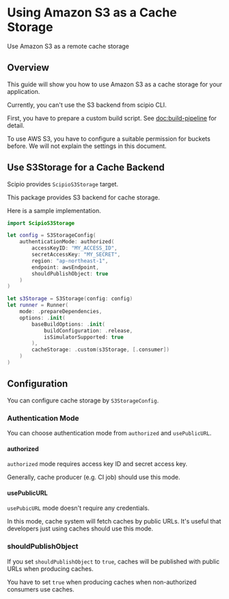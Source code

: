 # Using Amazon S3 as a Cache Storage

Use Amazon S3 as a remote cache storage

## Overview

This guide will show you how to use Amazon S3 as a cache storage for your application.

Currently, you can't use the S3 backend from scipio CLI.

First, you have to prepare a custom build script. See <doc:build-pipeline> for detail.

To use AWS S3, you have to configure a suitable permission for buckets before. We will not explain the settings in this document.

## Use S3Storage for a Cache Backend

Scipio provides `ScipioS3Storage` target.

This package provides S3 backend for cache storage.

Here is a sample implementation.

```swift
import ScipioS3Storage

let config = S3StorageConfig(
    authenticationMode: authorized(
        accessKeyID: "MY_ACCESS_ID",
        secretAccessKey: "MY_SECRET",
        region: "ap-northeast-1",
        endpoint: awsEndpoint,
        shouldPublishObject: true
    )
)

let s3Storage = S3Storage(config: config)
let runner = Runner(
    mode: .prepareDependencies,
    options: .init(
        baseBuildOptions: .init(
            buildConfiguration: .release,
            isSimulatorSupported: true
        ),
        cacheStorage: .custom(s3Storage, [.consumer])
    )
)
```

## Configuration

You can configure cache storage by `S3StorageConfig`.

### Authentication Mode

You can choose authentication mode from `authorized` and `usePublicURL`.

#### authorized

`authorized` mode requires access key ID and secret access key.

Generally, cache producer (e.g. CI job) should use this mode.

#### usePublicURL

`usePubicURL` mode doesn't require any credentials.

In this mode, cache system will fetch caches by public URLs.
It's useful that developers just using caches should use this mode.

### shouldPublishObject

If you set `shouldPublishObject` to `true`, caches will be published with public URLs when producing caches.

You have to set `true` when producing caches when non-authorized consumers use caches.
